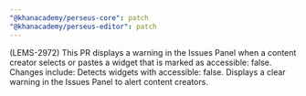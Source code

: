```yaml
---
"@khanacademy/perseus-core": patch
"@khanacademy/perseus-editor": patch
---
```


(LEMS-2972) This PR displays a warning in the Issues Panel when a content creator selects or pastes a widget that is marked as accessible: false.
Changes include:
Detects widgets with accessible: false.
Displays a clear warning in the Issues Panel to alert content creators.